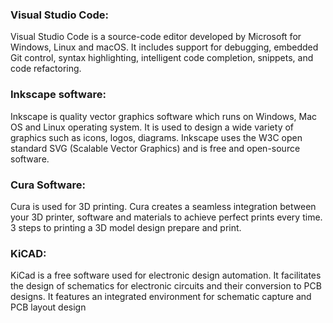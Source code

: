 ### Visual Studio Code:

Visual Studio Code is a source-code editor developed by Microsoft for Windows, Linux and macOS. It includes support for debugging, embedded Git control, syntax highlighting, intelligent code completion, snippets, and code refactoring. 


### Inkscape software:
Inkscape is quality vector graphics software which runs on Windows, Mac OS and Linux operating system. It is used to design a wide variety of graphics such as icons, logos, diagrams. Inkscape uses the W3C open standard SVG (Scalable Vector Graphics)  and is free and open-source software.

### Cura Software:
Cura is used for 3D printing. Cura creates a seamless integration between your 3D printer, software and materials to achieve perfect prints every time. 3 steps to printing a 3D model design prepare and print.


### KiCAD:
KiCad is a free software used for electronic design automation. It facilitates the design of schematics for electronic circuits and their conversion to PCB designs. It features an integrated environment for schematic capture and PCB layout design